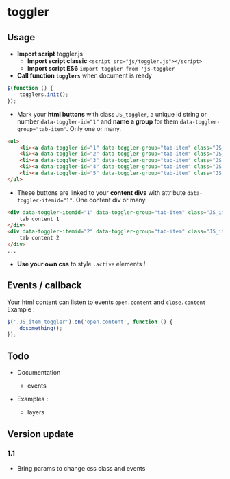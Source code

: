 # toggler

## Usage 

* **Import script** toggler.js
    * **Import script classic** `<script src="js/toggler.js"></script>`
    * **Import script ES6** `import toggler from 'js-toggler`
* **Call function `togglers`** when document is ready
```javascript
$(function () {
    togglers.init();
});
```
* Mark your **html buttons** with class `JS_toggler`, a unique id string or number `data-toggler-id="1"` and **name a group** for them `data-toggler-group="tab-item"`. Only one or many.
```html
<ul>
    <li><a data-toggler-id="1" data-toggler-group="tab-item" class="JS_toggler active">btn 1</a></li>
    <li><a data-toggler-id="2" data-toggler-group="tab-item" class="JS_toggler">btn 2</a></li>
    <li><a data-toggler-id="3" data-toggler-group="tab-item" class="JS_toggler">btn 3</a></li>
    <li><a data-toggler-id="4" data-toggler-group="tab-item" class="JS_toggler">btn 4</a></li>
    <li><a data-toggler-id="5" data-toggler-group="tab-item" class="JS_toggler">btn 5</a></li>
</ul>
```
* These buttons are linked to your **content divs** with attribute `data-toggler-itemid="1"`. One content div or many. 
```html
<div data-toggler-itemid="1" data-toggler-group="tab-item" class="JS_item_toggler active">
    tab content 1
</div>
<div data-toggler-itemid="2" data-toggler-group="tab-item" class="JS_item_toggler">
    tab content 2
</div>
...
```
* **Use your own css** to style `.active` elements !

## Events / callback
Your html content can listen to events `open.content` and `close.content`
Example : 
```javascript
$('.JS_item_toggler').on('open.content', function () {
    dosomething();
});
```
## Todo

* Documentation
  * events

* Examples :
  * layers

## Version update

### 1.1

* Bring params to change css class and events
